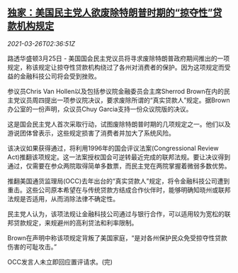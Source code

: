 <!--1616727662000-->
[独家：美国民主党人欲废除特朗普时期的“掠夺性”贷款机构规定](https://cn.reuters.com/article/us-financial-trump-loan-rules-0326-idCNKBS2BI08E)
------

<div><i>2021-03-26T02:36:51Z</i></div><p>路透华盛顿3月25日 - 美国国会民主党议员将寻求废除特朗普政府期间推出的一项规定，称该规定让掠夺性贷款机构绕过了各州对消费者的保护。因为这项规定而受益的金融科技公司将会受到挫败。</p><p>参议员Chris Van Hollen以及包括参议院金融委员会主席Sherrod Brown在内的民主党议员周四提出一项参议院决议，要求废除所谓的“真实贷款人”规定。据Brown办公室的一份声明，众议员Chuy Garcia支持一份众议院版的决议。</p><p>这是国会民主党人首次采取行动，试图废除特朗普时期的几项规定之一。他们以及游说团体曾表示，这些规定损害了消费者并加大了系统风险。</p><p>该决议如果获得通过，将利用1996年的国会评议法案(Congressional Review Act)推翻该项规定。这一法案授权国会可逆转最近完成的联邦法规。要让决议得到通过，仅需要在参众两院取得简单多数票，而民主党在两院掌握着微弱多数优势。</p><p>推翻美国通货监理局(OCC)去年出台的“真实贷款人”规定，将令金融科技公司遭到重击。这些公司原本希望在与传统贷款方结成合作伙伴时，能够明确知晓州或联邦法规是否适用，从而消除法律不确定性。</p><p>民主党人认为，该项法规让金融科技公司通过与银行合作，可以适用较为宽松的联邦贷款规定，来规避州的高利贷法和利率限制。</p><p>Brown在声明中称该项规定背叛了美国家庭，“是对各州保护民众免受掠夺性贷款伤害的可耻攻击。”</p><p>OCC发言人未立即回应置评请求。(完)</p>

